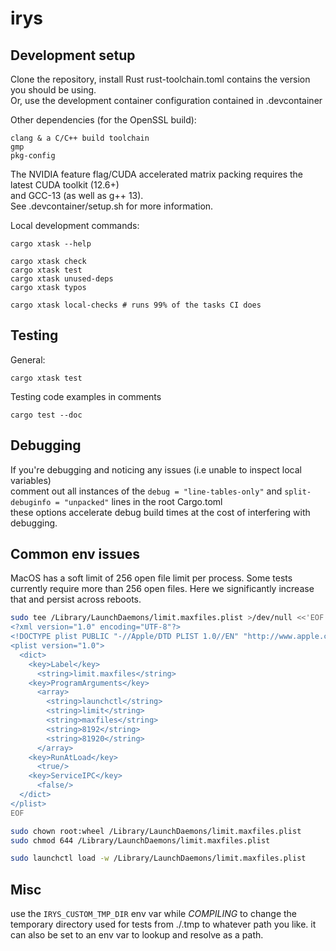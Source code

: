 # irys

## Development setup
Clone the repository, install Rust
rust-toolchain.toml contains the version you should be using.\
Or, use the development container configuration contained in .devcontainer

Other dependencies (for the OpenSSL build):

```
clang & a C/C++ build toolchain
gmp
pkg-config
```
The NVIDIA feature flag/CUDA accelerated matrix packing requires the latest CUDA toolkit (12.6+)\
and GCC-13 (as well as g++ 13).\
See .devcontainer/setup.sh for more information.

Local development commands:

```cli
cargo xtask --help

cargo xtask check
cargo xtask test
cargo xtask unused-deps
cargo xtask typos

cargo xtask local-checks # runs 99% of the tasks CI does
```

## Testing

General:
```cli
cargo xtask test
```

Testing code examples in comments

```cli
cargo test --doc
```

## Debugging
If you're debugging and noticing any issues (i.e unable to inspect local variables)\
comment out all instances of the  `debug = "line-tables-only"` and `split-debuginfo = "unpacked"` lines in the root Cargo.toml\
these options accelerate debug build times at the cost of interfering with debugging.


## Common env issues
MacOS has a soft limit of 256 open file limit per process.
Some tests currently require more than 256 open files.
Here we significantly increase that and persist across reboots.

```sh
sudo tee /Library/LaunchDaemons/limit.maxfiles.plist >/dev/null <<'EOF'
<?xml version="1.0" encoding="UTF-8"?>
<!DOCTYPE plist PUBLIC "-//Apple/DTD PLIST 1.0//EN" "http://www.apple.com/DTDs/PropertyList-1.0.dtd">
<plist version="1.0">
  <dict>
    <key>Label</key>
      <string>limit.maxfiles</string>
    <key>ProgramArguments</key>
      <array>
        <string>launchctl</string>
        <string>limit</string>
        <string>maxfiles</string>
        <string>8192</string>
        <string>81920</string>
      </array>
    <key>RunAtLoad</key>
      <true/>
    <key>ServiceIPC</key>
      <false/>
  </dict>
</plist>
EOF

sudo chown root:wheel /Library/LaunchDaemons/limit.maxfiles.plist
sudo chmod 644 /Library/LaunchDaemons/limit.maxfiles.plist

sudo launchctl load -w /Library/LaunchDaemons/limit.maxfiles.plist
```
## Misc
use the `IRYS_CUSTOM_TMP_DIR` env var while *COMPILING* to change the temporary directory used for tests from ./.tmp to whatever path you like. it can also be set to an env var to lookup and resolve as a path.